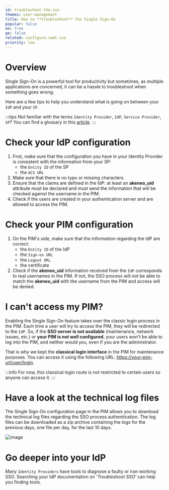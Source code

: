 ```yaml
---
id: troubleshoot-the-sso
themes: user-management
title: How to **troubleshoot** the Single Sign-On
popular: false
ee: true
ge: false
related: configure-saml-sso
priority: low
---
```


# Overview

Single Sign-On is a powerful tool for productivity but sometimes, as multiple applications are concerned, it can be a hassle to troubleshoot when something goes wrong.

Here are a few tips to help you understand what is going on between your `IdP` and your `SP`.

:::tips
Not familiar with the terms `Identity Provider`, `IdP`, `Service Provider`, `SP`? You can find a glossary in this [article](configure-saml-sso.html).
:::

# Check your IdP configuration

1. First, make sure that the configuration you have in your Identity Provider is consistent with the information from your SP:
   * the `Entity ID` of the SP
   * the `ACS URL`
1. Make sure that there is no typo or missing characters.
1. Ensure that the claims are defined in the IdP: at least an **akeneo_uid** attribute must be declared and must send the information that will be checked against the username in the PIM.
1. Check if the users are created in your authentication server and are allowed to access the PIM.

# Check your PIM configuration

1. On the PIM's side, make sure that the information regarding the IdP are correct:
   * the `Entity ID` of the IdP
   * the `Sign-on URL`
   * the `Logout URL`
   * the certificate
1. Check if the **akeneo_uid** information received from the `IdP` corresponds to real usernames in the PIM. If not, the SSO process will not be able to match the **akeneo_uid** with the username from the PIM and access will be denied.

# I can't access my PIM?

Enabling the Single Sign-On feature takes over the classic login process in the PIM. Each time a user will try to access the PIM, they will be redirected to the `IdP`.
So, if the **SSO server is not available** (maintenance, network issues, etc.) or **your PIM is not well configured**, your users won't be able to log into the PIM, and neither would you, even if you are the administrator.

That is why we kept the **classical login interface** in the PIM for maintenance purposes. You can access it using the following URL: [https://your-pim-url/user/login](https://your-pim-url/user/login).

:::info
For now, this classical login route is not restricted to certain users so anyone can access it.
:::

# Have a look at the technical log files

The Single Sign-On configuration page in the PIM allows you to download the technical log files regarding the SSO process authentication.
The log files can be downloaded as a zip archive containing the logs for the previous days, one file per day, for the last 10 days.

![image](../img/sso-download-logs.png)

# Go deeper into your IdP

Many `Identity Providers` have tools to diagnose a faulty or non working SSO.
Searching your IdP documentation on _'Troubleshoot SSO'_ can help you finding tools.
